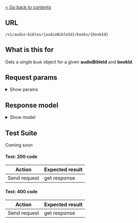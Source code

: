 [< Go back to contents](../README.md)

## URL

`​/v1​/audio-bibles​/{audioBibleId}​/books​/{bookId}`

## What is this for

Gets a single `Book` object for a given **audioBibleId** and **bookId**.

## Request params

<details><summary>Show params</summary>

```TypeScript
{
  'include-chapters'?: boolean;
}
```

</details>

## Response model

<details><summary>Show model</summary>

```TypeScript
{
  data: {
    id: string;
    bibleId: string;
    abbreviation: string;
    name: string;
    nameLong: string;
    chapters?: [
      {
        id: string;
        bibleId: string;
        number: string;
        bookId: string;
        reference: string;
      },
    ];
  };
}
```

</details>

## Test Suite

Coming soon

#### Test: 200 code

| Action       | Expected result |
| ------------ | --------------- |
| Send request | get response    |

#### Test: 400 code

| Action       | Expected result |
| ------------ | --------------- |
| Send request | get response    |
